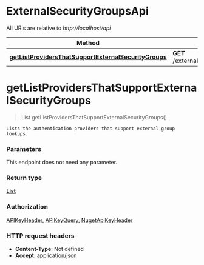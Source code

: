 # ExternalSecurityGroupsApi

All URIs are relative to *http://localhost/api*

Method | HTTP request | Description
------------- | ------------- | -------------
[**getListProvidersThatSupportExternalSecurityGroups**](ExternalSecurityGroupsApi.md#getListProvidersThatSupportExternalSecurityGroups) | **GET** /externalsecuritygroupproviders | 


<a name="getListProvidersThatSupportExternalSecurityGroups"></a>
# **getListProvidersThatSupportExternalSecurityGroups**
> List getListProvidersThatSupportExternalSecurityGroups()



    Lists the authentication providers that support external group lookups.

### Parameters
This endpoint does not need any parameter.

### Return type

[**List**](../model/AuthenticationProviderThatSupportsGroups.md)

### Authorization

[APIKeyHeader](../README.md#APIKeyHeader), [APIKeyQuery](../README.md#APIKeyQuery), [NugetApiKeyHeader](../README.md#NugetApiKeyHeader)

### HTTP request headers

- **Content-Type**: Not defined
- **Accept**: application/json

